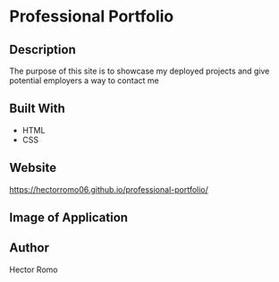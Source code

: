 # Professional Portfolio

## Description
The purpose of this site is to showcase my deployed projects and give potential employers a way to contact me

## Built With
- HTML
- CSS

## Website
https://hectorromo06.github.io/professional-portfolio/

## Image of Application


## Author
Hector Romo